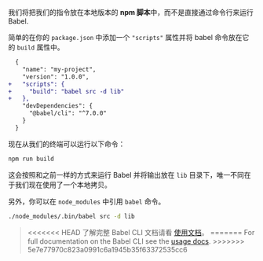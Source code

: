 我们将把我们的指令放在本地版本的 **npm 脚本**中，而不是直接通过命令行来运行 Babel.

简单的在你的 `package.json` 中添加一个 `"scripts"` 属性并将 babel 命令放在它的 `build` 属性中。

```diff
  {
    "name": "my-project",
    "version": "1.0.0",
+   "scripts": {
+     "build": "babel src -d lib"
+   },
    "devDependencies": {
      "@babel/cli": "^7.0.0"
    }
  }
```

现在从我们的终端可以运行以下命令：

```sh title="Shell"
npm run build
```

这会按照和之前一样的方式来运行 Babel 并将输出放在 `lib` 目录下，唯一不同在于我们现在使用了一个本地拷贝。

另外，你可以在 `node_modules` 中引用 `babel` 命令。

```sh title="Shell"
./node_modules/.bin/babel src -d lib
```

<blockquote class="alert alert--info">
  <p>
<<<<<<< HEAD
    了解完整 Babel CLI 文档请看
    <a href="/docs/usage/cli/">使用文档</a>。
=======
    For full documentation on the Babel CLI see the <a href="/docs/usage/cli/">usage docs</a>.
>>>>>>> 5e7e77970c823a0991c6a1945b35f63372535cc6
  </p>
</blockquote>
